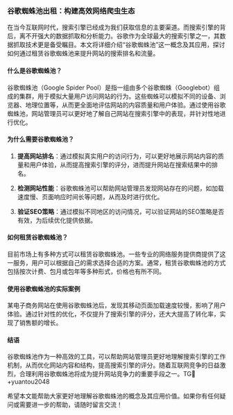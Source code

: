 ### 谷歌蜘蛛池出租：构建高效网络爬虫生态

在当今互联网时代，搜索引擎已经成为我们获取信息的主要渠道。而搜索引擎的背后，离不开强大的数据抓取和分析能力。谷歌作为全球最大的搜索引擎之一，其数据抓取技术更是备受瞩目。本文将详细介绍“谷歌蜘蛛池”这一概念及其应用，探讨如何通过租赁谷歌蜘蛛池来提升网站的搜索排名和流量。

#### 什么是谷歌蜘蛛池？

谷歌蜘蛛池（Google Spider Pool）是指一组由多个谷歌蜘蛛（Googlebot）组成的集群，用于模拟大量用户访问网站的行为。这些蜘蛛可以模拟不同的设备、浏览器、地理位置等，从而更全面地评估网站的内容质量和用户体验。通过使用谷歌蜘蛛池，网站管理员可以更好地了解自己网站在搜索引擎中的表现，并针对性地进行优化。

#### 为什么需要谷歌蜘蛛池？

1. **提高网站排名**：通过模拟真实用户的访问行为，可以更好地展示网站内容的质量和用户体验，从而提高搜索引擎的评分，进而提升网站在搜索结果中的排名。
   
2. **检测网站性能**：谷歌蜘蛛池可以帮助网站管理员发现网站存在的问题，如加载速度慢、页面响应时间长等问题，从而及时进行优化。
   
3. **验证SEO策略**：通过模拟不同地区的访问情况，可以验证网站的SEO策略是否有效，为后续优化提供依据。

#### 如何租赁谷歌蜘蛛池？

目前市场上有多种方式可以租赁谷歌蜘蛛池。一些专业的网络服务提供商提供了这一服务，用户可以根据自己的需求选择合适的方案。通常，租赁谷歌蜘蛛池的方式包括按次计费、包月或包年等多种形式，价格也有所不同。

#### 使用谷歌蜘蛛池的实际案例

某电子商务网站在使用谷歌蜘蛛池后，发现其移动页面加载速度较慢，影响了用户体验。通过针对性的优化，不仅提升了搜索引擎的评分，还大大提高了转化率，实现了销售额的增长。

#### 结语

谷歌蜘蛛池作为一种高效的工具，可以帮助网站管理员更好地理解搜索引擎的工作机制，从而优化网站内容和结构，提高搜索引擎的评分。随着互联网竞争的日益激烈，合理利用谷歌蜘蛛池将成为提升网站竞争力的重要手段之一。TG💪+yuantou2048

希望本文能帮助大家更好地理解谷歌蜘蛛池的概念及其应用价值。如果你有任何疑问或需要进一步的帮助，请随时留言交流！